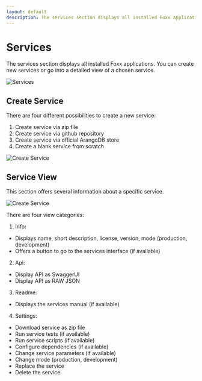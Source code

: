 ```yaml
---
layout: default
description: The services section displays all installed Foxx applications
---
```

Services
========

The services section displays all installed Foxx applications. You can create new services
or go into a detailed view of a chosen service.

![Services](images/servicesView.png)

Create Service
--------------

There are four different possibilities to create a new service:

1. Create service via zip file
2. Create service via github repository
3. Create service via official ArangoDB store
4. Create a blank service from scratch

![Create Service](images/installService.png)

Service View
------------

This section offers several information about a specific service. 

![Create Service](images/serviceView.png)

There are four view categories: 

1. Info:
  - Displays name, short description, license, version, mode (production, development)
  - Offers a button to go to the services interface (if available)

2. Api:
 - Display API as SwaggerUI
 - Display API as RAW JSON

3. Readme:
 - Displays the services manual (if available)

4. Settings:
 - Download service as zip file
 - Run service tests (if available)
 - Run service scripts (if available)
 - Configure dependencies (if available)
 - Change service parameters (if available)
 - Change mode (production, development)
 - Replace the service
 - Delete the service
